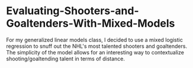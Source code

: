 # Evaluating-Shooters-and-Goaltenders-With-Mixed-Models

For my generalized linear models class, I decided to use a mixed logistic regression to snuff out the NHL's most talented shooters and goaltenders. The simplicity of the model allows for an interesting way to contextualize shooting/goaltending talent in terms of distance.
